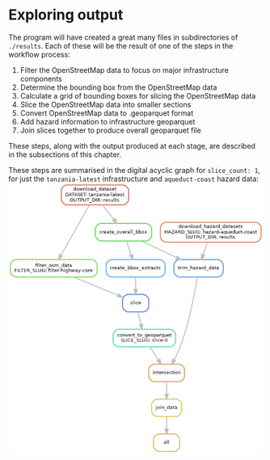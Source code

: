 # Exploring output

The program will have created a great many files in subdirectories of `./results`.
Each of these will be the result of one of the steps in the workflow process:
1. Filter the OpenStreetMap data to focus on major infrastructure components
2. Determine the bounding box from the OpenStreetMap data
3. Calculate a grid of bounding boxes for slicing the OpenStreetMap data
4. Slice the OpenStreetMap data into smaller sections
5. Convert OpenStreetMap data to .geoparquet format
6. Add hazard information to infrastructure geoparquet
7. Join slices together to produce overall geoparquet file

These steps, along with the output produced at each stage, 
are described in the subsections of this chapter.

These steps are summarised in the digital acyclic graph for `slice_count: 1`,
for just the `tanzania-latest` infrastructure and `aqueduct-coast` hazard data:
[![DAG of the workflow for the Tanzania dataset and coast flooding data](../img/DAG-simple.png)](../img/DAG-simple.png)
